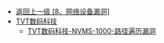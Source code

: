 - [返回上一级 [8、网络设备漏洞]](/8、网络设备漏洞)
- [TVT数码科技](/8、网络设备漏洞/TVT数码科技/)
  - [TVT数码科技-NVMS-1000-路径遍历漏洞](/8、网络设备漏洞/TVT数码科技/TVT数码科技-NVMS-1000-路径遍历漏洞.md)
